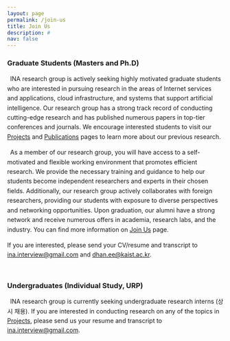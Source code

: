 ```yaml
---
layout: page
permalink: /join-us
title: Join Us
description: # 
nav: false
---
```

<style>
    p {
        text-indent: 0.5em;
        line-height: 1.6em;
    }

    .cover-img-container {
        margin-top: 1em;
        margin-bottom: 3em;
    }

    .cover-img {
        /* object-fit: cover; */
        /* object-position: 50% 0%; */
        width: 100%;
        /* height: 300px;
        margin-left: auto;
        margin-right: auto;*/
        display: block;
    }
</style>


<div class="mt-4 mb-5 pt-4 pl-4 pr-4 pb-2" style="background:var(--global-code-bg-color); position: relative; display: none" id="prof-word-zh">
<div style="position: absolute; top: 1.5em; right: 1.5em;">
<a href="javascript:switchTo('zh')" style="opacity: 50%">🇨🇳</a>&nbsp;
<a href="javascript:switchTo('en')">🇺🇸</a>
</div>
<h5 class="font-weight-bold mt-2">教授介绍</h5>
<p>我是KAIST的毕业生，我有过独立研究和实验课程等各种经历。通过这些经历，我学到了许多有用的知识，并希望为学生们提供有益的环境和机会。如果您需要关于研究或其他方面的一般建议，请随时通过电子邮件与我联系 :-)</p>

<h5 class="font-weight-bold mt-4">您的目标是什么？</h5>
<p style="text-indent: 0">在进行独立研究、URP或攻读研究生之前，请明确您的目标。</p>

<h5 class="font-weight-bold mt-4">硕士和博士课程</h5>
<p>
如果您正在考虑申请KAIST研究生或已经申请了，可以与我会面讨论我们的研究兴趣。我建议学生在选择导师之前（包括我在内）与多位教授交谈。如果您想与我讨论您的研究兴趣，请随时通过电子邮件与我联系。
</p>

<h5 class="font-weight-bold mt-4">研究介绍</h5>
<p>我们正在进行的各种研究中，有一些适合URP或独立研究学生的主题（参见下文）。这些主题中有些是与国内外研究生一起进行的，但由于尚未分配研究生，也可以与本科生一起开始。经过讨论后，可以选择适合自己的主题和希望学习的内容。我们还有许多其他的研究主题，学生们也可以提出自己想要研究的主题。</p>

<h5 class="font-weight-bold mt-4">推荐课程</h5>
<p>推荐课程包括EE209（编程结构）、CS230（系统编程）、EE205（数据结构）、EE323（计算机网络）、EE324（网络编程）、EE415（操作系统）。您需要先修EE209才能修其他课程，但如果您已经具备C编程基础，可以同时修EE209和CS230。建议在修完2-3门这些课程后进行独立研究（或URP）。</p>

<h5 class="font-weight-bold mt-4">本科生研究成功的标准</h5>
<p>独立研究和URP的成功标准在于您是否对研究产生了兴趣，因此成功与否与您的当前能力没有绝对关系，您的兴趣和动机更为重要。然而，由于本科生可能不太了解自己的兴趣（我也是如此），帮助他们发现自己的兴趣也是独立研究的目的之一。无论您处于什么水平，教育者的职责是给您提供可接触的任务。我们的实验室提供有趣的主题和展示自己想法的环境，以及教授和前辈的指导。希望您能够充分利用这些资源，尽最大努力学习，并了解作为研究人员需要具备哪些技能。</p>
</div>



<div class="mt-4 mb-4 pt-4 pl-4 pr-4 pb-2" style="background:var(--global-code-bg-color); position: relative; display: none" id="prof-word-en">
<div style="position: absolute; top: 1.5em; right: 1.5em;">
<a href="javascript:switchTo('zh')">🇰🇷</a>&nbsp;
<a href="javascript:switchTo('en')" style="opacity: 50%">🇺🇸</a>
</div>
<h5 class="font-weight-bold mt-2">Graduate-level (Prospective or Current)</h5>
<p>I am actively looking for graduate-level students.
If you want to apply to KAIST or have applied to KAIST, I can meet with you to talk about our research interests. 
I encourage students to talk to many potential advisors (including me :-)) before they select one.
If you want to talk to me for any reason regarding your research interest, please email me. If you are a KAIST student, I reply to all of your emails; 100% guaranteed.</p>

<h5 class="font-weight-bold mt-2">International Students</h5>
<p>If you are not already admitted to KAIST, I cannot do much for you. If you are truly exceptional, I may be able to make your application process smoother. But, most exceptional students do not need my help to get in to KAIST. You can still contact me if you are interested to seek more information. But, sorry; I may not be able to answer all your emails.</p>

<h5 class="font-weight-bold mt-2">Undergraduates</h5>
<p style="text-indent: 0; margin-bottom: 0">I like to work with undergraduate students in research and provide guidance:</p>
<ul style="padding-inline-start: 30px">
<li>If you are in EE, I encourage you to take EE209, EE205, EE311, EE323, EE324, and other computer science courses such as CS230 (system programming) for your own benefit. You must take EE209 first to take any other courses, but if you have done basic C programming, you can take EE209 and CS230 at the same time. AFAIK, CS230 is a very approachable course. I took it in my freshman year and got an A+. I encourage you to do Individual Research (개별연구) with me after taking at lest 2 or 3 of these courses.</li>
<li>If you are in CS, I encourage you to do Individual Research (개별연구) with me. </li>
</ul>

<h5 class="font-weight-bold mt-2">Individual Research for Undergraduates (or URP)</h5>
<p>I will do my best to provide resources for you to learn about research and make a meaningful progress/contribution in the area of our mutual interest. I spend quite a bit of time with students who are take Individual Research. My goal is to create a <i>fun</i> academic environment through 
in-depth interactions with KAIST students.</p>

<h5 class="font-weight-bold mt-2">Students Seeking General Advice</h5>
<p style="text-indent: 0">Many students contact me for an advice. I like to provide general advice for students regardless of its nature. Please don't hesitate to contact me.</p>
</div>

<script>
    function isKorean() {
        return (window.navigator.userLanguage || window.navigator.language || '').startsWith('ko');
    }
    function switchTo(lang) {
        if (lang === 'zh') {
            window.document.getElementById('prof-word-zh').style.display = 'block';
            window.document.getElementById('prof-word-en').style.display = 'none';
        } else {
            window.document.getElementById('prof-word-zh').style.display = 'block';
            window.document.getElementById('prof-word-ko').style.display = 'none';
        }
    }

    if (isKorean()) {
        switchTo('zh');
    } else {
        switchTo('en');
    }
</script>

### <span class="font-weight-bold"> Graduate Students (Masters and Ph.D)

INA research group is actively seeking highly motivated graduate students who are interested in pursuing research in the areas of Internet services and applications, cloud infrastructure, and systems that support artificial intelligence. Our research group has a strong track record of conducting cutting-edge research and has published numerous papers in top-tier conferences and journals. We encourage interested students to visit our [Projects](/projects) and [Publications](/publications) pages to learn more about our previous research.

As a member of our research group, you will have access to a self-motivated and flexible working environment that promotes efficient research. We provide the necessary training and guidance to help our students become independent researchers and experts in their chosen fields. Additionally, our research group actively collaborates with foreign researchers, providing our students with exposure to diverse perspectives and networking opportunities. Upon graduation, our alumni have a strong network and receive numerous offers in academia, research labs, and the industry. You can find more information on [Join Us](/join-us) page.

<p style="text-indent: 0">If you are interested, please send your CV/resume and transcript to <a href="mailto:yechankim0502@gmail.com">ina.interview@gmail.com</a> and <a href="mailto:dhan.ee@kaist.ac.kr">dhan.ee@kaist.ac.kr</a>.</p>

<div style="margin-bottom: 50px"></div>

### <span class="font-weight-bold"> Undergraduates (Individual Study, URP)


INA research group is currently seeking undergraduate research interns (상시 채용). If you are interested in conducting research on any of the topics in <a href="/projects">Projects</a>, please send us your resume and transcript to ina.interview@gmail.com.
